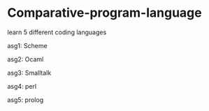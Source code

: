 # Comparative-program-language
learn 5 different coding languages

asg1: Scheme 

asg2: Ocaml 

asg3: Smalltalk 

asg4: perl 

asg5: prolog 

